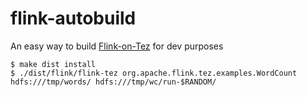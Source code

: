 # flink-autobuild

An easy way to build [Flink-on-Tez](https://ci.apache.org/projects/flink/flink-docs-master/setup/flink_on_tez.html#setup) for dev purposes

    $ make dist install
    $ ./dist/flink/flink-tez org.apache.flink.tez.examples.WordCount  hdfs:///tmp/words/ hdfs:///tmp/wc/run-$RANDOM/

